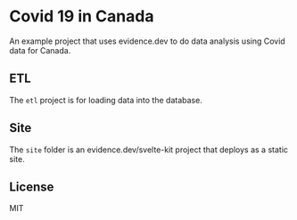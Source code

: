 # Covid 19 in Canada

An example project that uses evidence.dev to do data analysis using Covid data for Canada.

## ETL

The `etl` project is for loading data into the database.

## Site

The `site` folder is an evidence.dev/svelte-kit project that deploys as a static site.

## License

MIT
